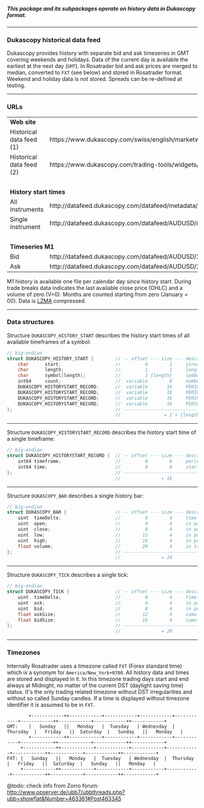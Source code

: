 
##### This package and its subpackages operate on history data in Dukascopy format.

---


### Dukascopy historical data feed  

Dukascopy provides history with separate bid and ask timeseries in GMT covering weekends and holidays. Data of the current
day is available the earliest at the next day (`GMT`). In Rosatrader bid and ask prices are merged to median, converted to
`FXT` (see below) and stored in Rosatrader format. Weekend and holiday data is not stored. Spreads can be re-defined at testing.

---


### URLs

<table>
<tr>
    <td colspan="2"> <b>Web site</b> </td>
</tr>
<tr>
    <td> Historical data feed (1) </td>
    <td> https://www.dukascopy.com/swiss/english/marketwatch/historical/ </td>
</tr>
<tr>
    <td> Historical data feed (2) </td>
    <td> https://www.dukascopy.com/trading-tools/widgets/quotes/historical_data_feed </td>
</tr>
<tr>
    <td colspan="2"><br></td>
</tr>

<tr>
    <td colspan="2"> <b>History start times</b> </td>
</tr>
<tr>
    <td> All instruments </td>
    <td> http://datafeed.dukascopy.com/datafeed/metadata/HistoryStart.bi5 </td>
</tr>
<tr>
    <td> Single instrument </td>
    <td> http://datafeed.dukascopy.com/datafeed/AUDUSD/metadata/HistoryStart.bi5 </td>
</tr>
<tr>
    <td colspan="2"><br></td>
</tr>

<tr>
    <td colspan="2"> <b>Timeseries M1</b> </td>
</tr>
<tr>
    <td> Bid </td>
    <td> http://datafeed.dukascopy.com/datafeed/AUDUSD/2013/00/10/BID_candles_min_1.bi5 </td>
</tr>
<tr>
    <td> Ask </td>
    <td> http://datafeed.dukascopy.com/datafeed/AUDUSD/2013/11/31/ASK_candles_min_1.bi5 </td>
</tr>
</table>

M1 history is available one file per calendar day since history start. During trade breaks data indicates the last available
close price (OHLC) and a volume of zero (V=0). Months are counted starting from zero (January = 00).
Data is [LZMA](https://en.wikipedia.org/wiki/Lempel%E2%80%93Ziv%E2%80%93Markov_chain_algorithm) compressed.

---


### Data structures

Structure `DUKASCOPY_HISTORY_START` describes the history start times of all available timeframes of a symbol:
```C++
// big-endian
struct DUKASCOPY_HISTORY_START {        // -- offset --- size --- description -------------------------------------------------------
    char      start;                    //         0        1     struct start marker (always NULL)
    char      length;                   //         1        1     length of the following symbol name
    char      symbol[length];           //         2 {length}     symbol name w/o terminating NULL character
    int64     count;                    //  variable        8     number of history start records to follow (always 4)
    DUKASCOPY_HISTORYSTART_RECORD;      //  variable       16     PERIOD_TICK
    DUKASCOPY_HISTORYSTART_RECORD;      //  variable       16     PERIOD_M1
    DUKASCOPY_HISTORYSTART_RECORD;      //  variable       16     PERIOD_H1
    DUKASCOPY_HISTORYSTART_RECORD;      //  variable       16     PERIOD_D1
};                                      // ------------------------------------------------------------------------------------------
                                        //                = 2 + {length} + {count} * sizeof(DUKASCOPY_HISTORYSTART_RECORD)
```
---

Structure `DUKASCOPY_HISTORYSTART_RECORD` describes the history start time of a single timeframe:
```C++
// big-endian
struct DUKASCOPY_HISTORYSTART_RECORD {  // -- offset --- size --- description -------------------------------------------------------
    int64 timeframe;                    //         0        8     period in msec (-1: same as 0 = PERIOD_TICK)
    int64 time;                         //         8        8     start time as a Java timestamp (INT_MAX: no history avaliable)
};                                      // ------------------------------------------------------------------------------------------
                                        //               = 16
```
---

Structure `DUKASCOPY_BAR` describes a single history bar:
```C++
// big-endian
struct DUKASCOPY_BAR {                  // -- offset --- size --- description -------------------------------------------------------
    uint  timeDelta;                    //         0        4     time difference in seconds since 00:00 GMT of the day
    uint  open;                         //         4        4     in point
    uint  close;                        //         8        4     in point
    uint  low;                          //        12        4     in point
    uint  high;                         //        16        4     in point
    float volume;                       //        20        4     in traded units
};                                      // ------------------------------------------------------------------------------------------
                                        //               = 24
```
---

Structure `DUKASCOPY_TICK` describes a single tick:
```C++
// big-endian
struct DUKASCOPY_TICK {                 // -- offset --- size --- description -------------------------------------------------------
    uint  timeDelta;                    //         0        4     time difference in msec since start of the hour
    uint  ask;                          //         4        4     in point
    uint  bid;                          //         8        4     in point
    float askSize;                      //        12        4     cumulated ask size in lot (min. 1)
    float bidSize;                      //        16        4     cumulated bid size in lot (min. 1)
};                                      // ------------------------------------------------------------------------------------------
                                        //               = 20
```
---


### Timezones

Internally Rosatrader uses a timezone called `FXT` (Forex standard time) which is a synonym for `America/New_York+0700`. All
history data and times are stored and displayed in it. In this timezone trading days start and end always at Midnight, no
matter of the current DST (daylight saving time) status. It's the only trading related timezone without DST irregularities
and without so called Sunday candles. If a time is displayed without timezone identifier it is assumed to be in `FXT`.
```
        +------------++------------+------------+------------+------------+------------++------------+------------++------------+
GMT:    |   Sunday   ||   Monday   |  Tuesday   | Wednesday  |  Thursday  |   Friday   ||  Saturday  |   Sunday   ||   Monday   |
        +------------++------------+------------+------------+------------+------------++------------+------------++------------+
     +------------++------------+------------+------------+------------+------------++------------+------------++------------+
FXT: |   Sunday   ||   Monday   |  Tuesday   | Wednesday  |  Thursday  |   Friday   ||  Saturday  |   Sunday   ||   Monday   |
     +------------++------------+------------+------------+------------+------------++------------+------------++------------+
```
@todo: check info from Zorro forum:  http://www.opserver.de/ubb7/ubbthreads.php?ubb=showflat&Number=463361#Post463345
